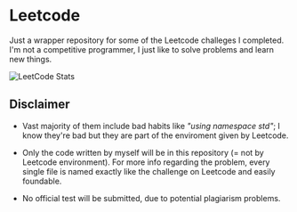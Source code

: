 # Leetcode

Just a wrapper repository for some of the Leetcode challeges I completed. I'm not a competitive programmer, I just like to solve problems and learn new things.

![LeetCode Stats](https://leetcard.jacoblin.cool/Sasso_Stark?theme=dark&font=Krub&ext=activity)

## Disclaimer

- Vast majority of them include bad habits like *"using namespace std"*; I know they're bad but they are part of the enviroment given by Leetcode.

- Only the code written by myself will be in this repository (= not by Leetcode environment). For more info regarding the problem, every single file is named exactly like the challenge on Leetcode and easily foundable.

- No official test will be submitted, due to potential plagiarism problems.
